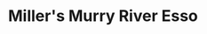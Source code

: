 ---
title: "Miller's Murry River Esso"
url: /murray-river/millers-murry-river-esso/
shop: Lebensmittel
---